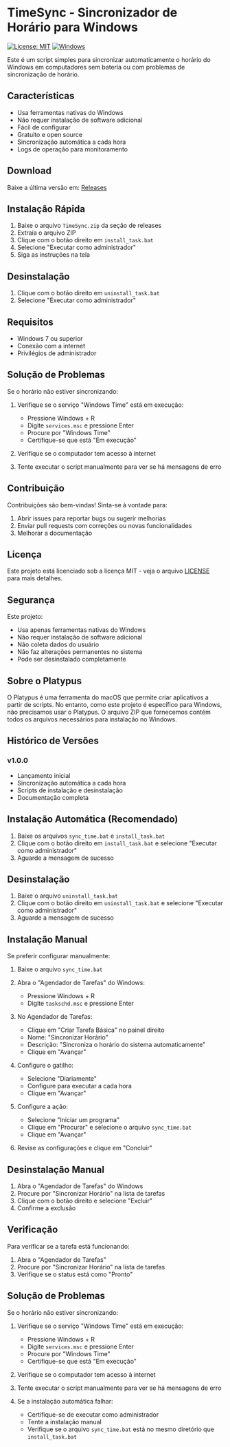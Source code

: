 # TimeSync - Sincronizador de Horário para Windows

[![License: MIT](https://img.shields.io/badge/License-MIT-yellow.svg)](https://opensource.org/licenses/MIT)
[![Windows](https://img.shields.io/badge/Windows-0078D6?style=flat&logo=windows&logoColor=white)](https://www.microsoft.com/windows)

Este é um script simples para sincronizar automaticamente o horário do Windows em computadores sem bateria ou com problemas de sincronização de horário.

## Características

- Usa ferramentas nativas do Windows
- Não requer instalação de software adicional
- Fácil de configurar
- Gratuito e open source
- Sincronização automática a cada hora
- Logs de operação para monitoramento

## Download

Baixe a última versão em: [Releases](https://github.com/JosueLeit/TymeSync/releases)

## Instalação Rápida

1. Baixe o arquivo `TimeSync.zip` da seção de releases
2. Extraia o arquivo ZIP
3. Clique com o botão direito em `install_task.bat`
4. Selecione "Executar como administrador"
5. Siga as instruções na tela

## Desinstalação

1. Clique com o botão direito em `uninstall_task.bat`
2. Selecione "Executar como administrador"

## Requisitos

- Windows 7 ou superior
- Conexão com a internet
- Privilégios de administrador

## Solução de Problemas

Se o horário não estiver sincronizando:
1. Verifique se o serviço "Windows Time" está em execução:
   - Pressione Windows + R
   - Digite `services.msc` e pressione Enter
   - Procure por "Windows Time"
   - Certifique-se que está "Em execução"

2. Verifique se o computador tem acesso à internet

3. Tente executar o script manualmente para ver se há mensagens de erro

## Contribuição

Contribuições são bem-vindas! Sinta-se à vontade para:
1. Abrir issues para reportar bugs ou sugerir melhorias
2. Enviar pull requests com correções ou novas funcionalidades
3. Melhorar a documentação

## Licença

Este projeto está licenciado sob a licença MIT - veja o arquivo [LICENSE](LICENSE.txt) para mais detalhes.

## Segurança

Este projeto:
- Usa apenas ferramentas nativas do Windows
- Não requer instalação de software adicional
- Não coleta dados do usuário
- Não faz alterações permanentes no sistema
- Pode ser desinstalado completamente

## Sobre o Platypus

O Platypus é uma ferramenta do macOS que permite criar aplicativos a partir de scripts. No entanto, como este projeto é específico para Windows, não precisamos usar o Platypus. O arquivo ZIP que fornecemos contém todos os arquivos necessários para instalação no Windows.

## Histórico de Versões

### v1.0.0
- Lançamento inicial
- Sincronização automática a cada hora
- Scripts de instalação e desinstalação
- Documentação completa

## Instalação Automática (Recomendado)

1. Baixe os arquivos `sync_time.bat` e `install_task.bat`
2. Clique com o botão direito em `install_task.bat` e selecione "Executar como administrador"
3. Aguarde a mensagem de sucesso

## Desinstalação

1. Baixe o arquivo `uninstall_task.bat`
2. Clique com o botão direito em `uninstall_task.bat` e selecione "Executar como administrador"
3. Aguarde a mensagem de sucesso

## Instalação Manual

Se preferir configurar manualmente:

1. Baixe o arquivo `sync_time.bat`
2. Abra o "Agendador de Tarefas" do Windows:
   - Pressione Windows + R
   - Digite `taskschd.msc` e pressione Enter

3. No Agendador de Tarefas:
   - Clique em "Criar Tarefa Básica" no painel direito
   - Nome: "Sincronizar Horário"
   - Descrição: "Sincroniza o horário do sistema automaticamente"
   - Clique em "Avançar"

4. Configure o gatilho:
   - Selecione "Diariamente"
   - Configure para executar a cada hora
   - Clique em "Avançar"

5. Configure a ação:
   - Selecione "Iniciar um programa"
   - Clique em "Procurar" e selecione o arquivo `sync_time.bat`
   - Clique em "Avançar"

6. Revise as configurações e clique em "Concluir"

## Desinstalação Manual

1. Abra o "Agendador de Tarefas" do Windows
2. Procure por "Sincronizar Horário" na lista de tarefas
3. Clique com o botão direito e selecione "Excluir"
4. Confirme a exclusão

## Verificação

Para verificar se a tarefa está funcionando:
1. Abra o "Agendador de Tarefas"
2. Procure por "Sincronizar Horário" na lista de tarefas
3. Verifique se o status está como "Pronto"

## Solução de Problemas

Se o horário não estiver sincronizando:
1. Verifique se o serviço "Windows Time" está em execução:
   - Pressione Windows + R
   - Digite `services.msc` e pressione Enter
   - Procure por "Windows Time"
   - Certifique-se que está "Em execução"

2. Verifique se o computador tem acesso à internet

3. Tente executar o script manualmente para ver se há mensagens de erro

4. Se a instalação automática falhar:
   - Certifique-se de executar como administrador
   - Tente a instalação manual
   - Verifique se o arquivo `sync_time.bat` está no mesmo diretório que `install_task.bat`
